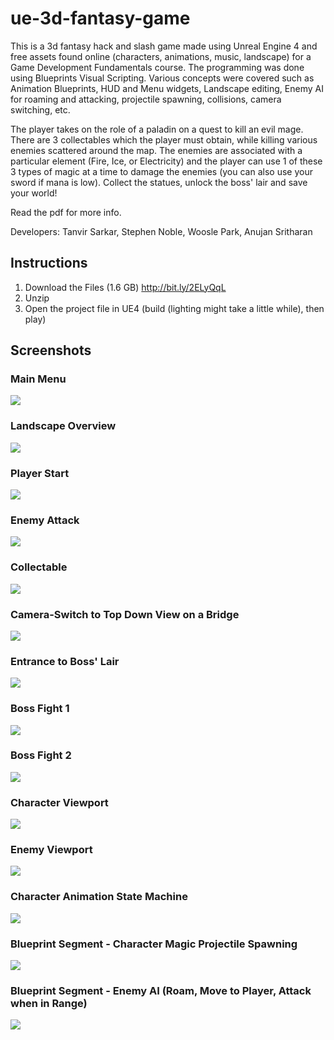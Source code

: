 # ue-3d-fantasy-game

This is a 3d fantasy hack and slash game made using Unreal Engine 4 and free assets found online (characters, animations, music, landscape) for a Game Development Fundamentals course. The programming was done using Blueprints Visual Scripting. Various concepts were covered such as Animation Blueprints, HUD and Menu widgets, Landscape editing, Enemy AI for roaming and attacking, projectile spawning, collisions, camera switching, etc.

The player takes on the role of a paladin on a quest to kill an evil mage. There are 3 collectables which the player must obtain, while killing various enemies scattered around the map. The enemies are associated with a particular element (Fire, Ice, or Electricity) and the player can use 1 of these 3 types of magic at a time to damage the enemies (you can also use your sword if mana is low). Collect the statues, unlock the boss' lair and save your world!

Read the pdf for more info.

Developers: Tanvir Sarkar, Stephen Noble, Woosle Park, Anujan Sritharan

## Instructions

1. Download the Files (1.6 GB) http://bit.ly/2ELyQqL
2. Unzip
3. Open the project file in UE4 (build (lighting might take a little while), then play)

## Screenshots

### Main Menu
![](Screenshots/game_menu.png)

### Landscape Overview
![](Screenshots/game_landscape.png)

### Player Start
![](Screenshots/game_start.png)

### Enemy Attack
![](Screenshots/game_enemy_attack.png)

### Collectable
![](Screenshots/game_collectable.png)

### Camera-Switch to Top Down View on a Bridge
![](Screenshots/game_top_down_bridge.png)

### Entrance to Boss' Lair
![](Screenshots/game_entrance_to_boss.png)

### Boss Fight 1
![](Screenshots/game_boss_fight_1.png)

### Boss Fight 2
![](Screenshots/game_boss_fight_2.png)

### Character Viewport 
![](Screenshots/game_char_viewport.png)

### Enemy Viewport
![](Screenshots/game_enemy_viewport.png)

### Character Animation State Machine
![](Screenshots/game_char_anim_statemachine.png)

### Blueprint Segment - Character Magic Projectile Spawning
![](Screenshots/game_char_magic_bp.png)

### Blueprint Segment - Enemy AI (Roam, Move to Player, Attack when in Range)
![](Screenshots/game_enemy_ai_bp.png)

